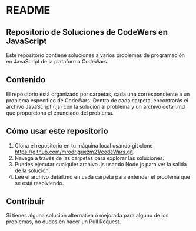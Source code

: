 # README
## Repositorio de Soluciones de CodeWars en JavaScript
Este repositorio contiene soluciones a varios problemas de programación en JavaScript de la plataforma CodeWars.

## Contenido
El repositorio está organizado por carpetas, cada una correspondiente a un problema específico de CodeWars. Dentro de cada carpeta, encontrarás el archivo JavaScript (.js) con la solución al problema y un archivo detail.md que proporciona el enunciado del problema.

## Cómo usar este repositorio
1. Clona el repositorio en tu máquina local usando git clone https://github.com/mrodriguezm21/codeWars.git.
2. Navega a través de las carpetas para explorar las soluciones.
3. Puedes ejecutar cualquier archivo .js usando Node.js para ver la salida de la solución.
4. Lee el archivo detail.md en cada carpeta para entender el problema que se está resolviendo.

## Contribuir
Si tienes alguna solución alternativa o mejorada para alguno de los problemas, no dudes en hacer un Pull Request.